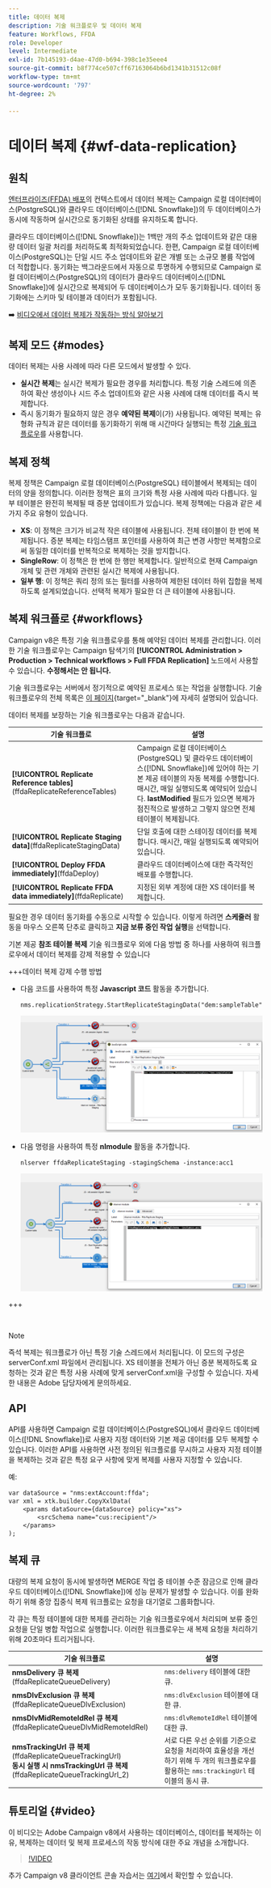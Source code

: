 ```yaml
---
title: 데이터 복제
description: 기술 워크플로우 및 데이터 복제
feature: Workflows, FFDA
role: Developer
level: Intermediate
exl-id: 7b145193-d4ae-47d0-b694-398c1e35eee4
source-git-commit: b8f774ce507cff67163064b6bd1341b31512c08f
workflow-type: tm+mt
source-wordcount: '797'
ht-degree: 2%

---
```



# 데이터 복제 {#wf-data-replication}

## 원칙

[엔터프라이즈(FFDA) 배포](enterprise-deployment.md)의 컨텍스트에서 데이터 복제는 Campaign 로컬 데이터베이스(PostgreSQL)와 클라우드 데이터베이스([!DNL Snowflake])의 두 데이터베이스가 동시에 작동하며 실시간으로 동기화된 상태를 유지하도록 합니다.

클라우드 데이터베이스([!DNL Snowflake])는 1백만 개의 주소 업데이트와 같은 대용량 데이터 일괄 처리를 처리하도록 최적화되었습니다. 한편, Campaign 로컬 데이터베이스(PostgreSQL)는 단일 시드 주소 업데이트와 같은 개별 또는 소규모 볼륨 작업에 더 적합합니다. 동기화는 백그라운드에서 자동으로 투명하게 수행되므로 Campaign 로컬 데이터베이스(PostgreSQL)의 데이터가 클라우드 데이터베이스([!DNL Snowflake])에 실시간으로 복제되어 두 데이터베이스가 모두 동기화됩니다. 데이터 동기화에는 스키마 및 테이블과 데이터가 포함됩니다.

➡️ [비디오에서 데이터 복제가 작동하는 방식 알아보기](#video)

## 복제 모드 {#modes}

데이터 복제는 사용 사례에 따라 다른 모드에서 발생할 수 있다.

* **실시간 복제**&#x200B;는 실시간 복제가 필요한 경우를 처리합니다. 특정 기술 스레드에 의존하여 확산 생성이나 시드 주소 업데이트와 같은 사용 사례에 대해 데이터를 즉시 복제합니다.
* 즉시 동기화가 필요하지 않은 경우 **예약된 복제**&#x200B;이(가) 사용됩니다. 예약된 복제는 유형화 규칙과 같은 데이터를 동기화하기 위해 매 시간마다 실행되는 특정 [기술 워크플로우](#workflows)를 사용합니다.

## 복제 정책

복제 정책은 Campaign 로컬 데이터베이스(PostgreSQL) 테이블에서 복제되는 데이터의 양을 정의합니다. 이러한 정책은 표의 크기와 특정 사용 사례에 따라 다릅니다. 일부 테이블은 완전히 복제될 때 증분 업데이트가 있습니다. 복제 정책에는 다음과 같은 세 가지 주요 유형이 있습니다.

* **XS**: 이 정책은 크기가 비교적 작은 테이블에 사용됩니다. 전체 테이블이 한 번에 복제됩니다. 증분 복제는 타임스탬프 포인터를 사용하여 최근 변경 사항만 복제함으로써 동일한 데이터를 반복적으로 복제하는 것을 방지합니다.
* **SingleRow**: 이 정책은 한 번에 한 행만 복제합니다. 일반적으로 현재 Campaign 개체 및 관련 개체와 관련된 실시간 복제에 사용됩니다.
* **일부 행**: 이 정책은 쿼리 정의 또는 필터를 사용하여 제한된 데이터 하위 집합을 복제하도록 설계되었습니다. 선택적 복제가 필요한 더 큰 테이블에 사용됩니다.

## 복제 워크플로 {#workflows}

Campaign v8은 특정 기술 워크플로우를 통해 예약된 데이터 복제를 관리합니다. 이러한 기술 워크플로우는 Campaign 탐색기의 **[!UICONTROL Administration > Production > Technical workflows > Full FFDA Replication]** 노드에서 사용할 수 있습니다. **수정해서는 안 됩니다.**

기술 워크플로우는 서버에서 정기적으로 예약된 프로세스 또는 작업을 실행합니다. 기술 워크플로우의 전체 목록은 [이 페이지](https://experienceleague.adobe.com/docs/campaign/automation/workflows/introduction/wf-type/technical-workflows.html?lang=ko){target="_blank"}에 자세히 설명되어 있습니다.

데이터 복제를 보장하는 기술 워크플로우는 다음과 같습니다.

| 기술 워크플로 | 설명 |
|------|-----------|
| **[!UICONTROL Replicate Reference tables]**(ffdaReplicateReferenceTables) | Campaign 로컬 데이터베이스(PostgreSQL) 및 클라우드 데이터베이스([!DNL Snowflake])에 있어야 하는 기본 제공 테이블의 자동 복제를 수행합니다. 매시간, 매일 실행되도록 예약되어 있습니다. **lastModified** 필드가 있으면 복제가 점진적으로 발생하고 그렇지 않으면 전체 테이블이 복제됩니다. |
| **[!UICONTROL Replicate Staging data]**(ffdaReplicateStagingData) | 단일 호출에 대한 스테이징 데이터를 복제합니다. 매시간, 매일 실행되도록 예약되어 있습니다. |
| **[!UICONTROL Deploy FFDA immediately]**(ffdaDeploy) | 클라우드 데이터베이스에 대한 즉각적인 배포를 수행합니다. |
| **[!UICONTROL Replicate FFDA data immediately]**(ffdaReplicate) | 지정된 외부 계정에 대한 XS 데이터를 복제합니다. |

필요한 경우 데이터 동기화를 수동으로 시작할 수 있습니다. 이렇게 하려면 **스케줄러** 활동을 마우스 오른쪽 단추로 클릭하고 **지금 보류 중인 작업 실행**&#x200B;을 선택합니다.

기본 제공 **참조 테이블 복제** 기술 워크플로우 외에 다음 방법 중 하나를 사용하여 워크플로우에서 데이터 복제를 강제 적용할 수 있습니다

+++데이터 복제 강제 수행 방법

* 다음 코드를 사용하여 특정 **Javascript 코드** 활동을 추가합니다.

  ```
  nms.replicationStrategy.StartReplicateStagingData("dem:sampleTable")
  ```

  ![](assets/jscode.png)

* 다음 명령을 사용하여 특정 **nlmodule** 활동을 추가합니다.

  ```
  nlserver ffdaReplicateStaging -stagingSchema -instance:acc1
  ```

  ![](assets/nlmodule.png)

+++

<br/>

>[!NOTE]
>
>즉석 복제는 워크플로가 아닌 특정 기술 스레드에서 처리됩니다. 이 모드의 구성은 serverConf.xml 파일에서 관리됩니다. XS 테이블을 전체가 아닌 증분 복제하도록 요청하는 것과 같은 특정 사용 사례에 맞게 serverConf.xml을 구성할 수 있습니다. 자세한 내용은 Adobe 담당자에게 문의하세요.

## API

API를 사용하면 Campaign 로컬 데이터베이스(PostgreSQL)에서 클라우드 데이터베이스([!DNL Snowflake])로 사용자 지정 데이터와 기본 제공 데이터를 모두 복제할 수 있습니다. 이러한 API를 사용하면 사전 정의된 워크플로를 무시하고 사용자 지정 테이블을 복제하는 것과 같은 특정 요구 사항에 맞게 복제를 사용자 지정할 수 있습니다.

예:

```
var dataSource = "nms:extAccount:ffda";
var xml = xtk.builder.CopyXxlData(
    <params dataSource={dataSource} policy="xs">
        <srcSchema name="cus:recipient"/>
    </params>
);
```

## 복제 큐

대량의 복제 요청이 동시에 발생하면 MERGE 작업 중 테이블 수준 잠금으로 인해 클라우드 데이터베이스([!DNL Snowflake])에 성능 문제가 발생할 수 있습니다. 이를 완화하기 위해 중앙 집중식 복제 워크플로는 요청을 대기열로 그룹화합니다.

각 큐는 특정 테이블에 대한 복제를 관리하는 기술 워크플로우에서 처리되며 보류 중인 요청을 단일 병합 작업으로 실행합니다. 이러한 워크플로우는 새 복제 요청을 처리하기 위해 20초마다 트리거됩니다.

| 기술 워크플로 | 설명 |
|------|-----------|
| **nmsDelivery 큐 복제**(ffdaReplicateQueueDelivery) | `nms:delivery` 테이블에 대한 큐. |
| **nmsDlvExclusion 큐 복제**(ffdaReplicateQueueDlvExclusion) | `nms:dlvExclusion` 테이블에 대한 큐. |
| **nmsDlvMidRemoteIdRel 큐 복제**(ffdaReplicateQueueDlvMidRemoteIdRel) | `nms:dlvRemoteIdRel` 테이블에 대한 큐. |
| **nmsTrackingUrl 큐 복제**(ffdaReplicateQueueTrackingUrl)<br/>**동시 실행 시 nmsTrackingUrl 큐 복제**(ffdaReplicateQueueTrackingUrl_2) | 서로 다른 우선 순위를 기준으로 요청을 처리하여 효율성을 개선하기 위해 두 개의 워크플로우를 활용하는 `nms:trackingUrl` 테이블의 동시 큐. |

## 튜토리얼 {#video}

이 비디오는 Adobe Campaign v8에서 사용하는 데이터베이스, 데이터를 복제하는 이유, 복제하는 데이터 및 복제 프로세스의 작동 방식에 대한 주요 개념을 소개합니다.

>[!VIDEO](https://video.tv.adobe.com/v/334460?quality=12)

추가 Campaign v8 클라이언트 콘솔 자습서는 [여기](https://experienceleague.adobe.com/ko/docs/campaign-learn/tutorials/overview)에서 확인할 수 있습니다.
